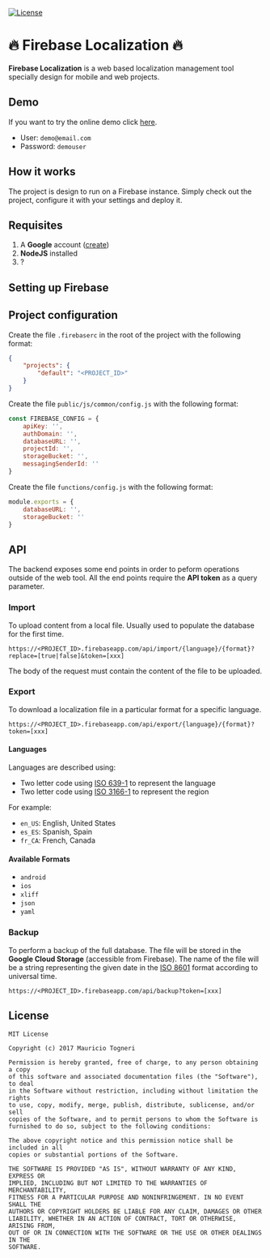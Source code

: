 [![License](https://img.shields.io/badge/license-MIT-green.svg)](https://github.com/mauriciotogneri/firebase-localization/blob/master/LICENSE.md)

# :fire: Firebase Localization :fire:

**Firebase Localization** is a web based localization management tool specially design for mobile and web projects.

## Demo
If you want to try the online demo click [here](https://app-localization-2f645.firebaseapp.com).

* User: `demo@email.com`
* Password: `demouser`

## How it works
The project is design to run on a Firebase instance. Simply check out the project, configure it with your settings and deploy it.

## Requisites

1. A **Google** account ([create](https://accounts.google.com/SignUp))
2. **NodeJS** installed
3. ?

## Setting up Firebase



## Project configuration

Create the file `.firebaserc` in the root of the project with the following format:

```json
{
	"projects": {
		"default": "<PROJECT_ID>"
	}
}
```

Create the file `public/js/common/config.js` with the following format:

```javascript
const FIREBASE_CONFIG = {
	apiKey: '',
	authDomain: '',
	databaseURL: '',
	projectId: '',
	storageBucket: '',
	messagingSenderId: ''
}
```

Create the file `functions/config.js` with the following format:

```javascript
module.exports = {
	databaseURL: '',
	storageBucket: ''
}
```

## API
The backend exposes some end points in order to peform operations outside of the web tool. All the end points require the **API token** as a query parameter.

### Import
To upload content from a local file. Usually used to populate the database for the first time.

`https://<PROJECT_ID>.firebaseapp.com/api/import/{language}/{format}?replace=[true|false]&token=[xxx]`

The body of the request must contain the content of the file to be uploaded.

### Export
To download a localization file in a particular format for a specific language.

`https://<PROJECT_ID>.firebaseapp.com/api/export/{language}/{format}?token=[xxx]`

#### Languages
Languages are described using:

* Two letter code using [ISO 639-1](https://en.wikipedia.org/wiki/ISO_639-1) to represent the language
* Two letter code using [ISO 3166-1](https://en.wikipedia.org/wiki/ISO_3166-1) to represent the region

For example:
* `en_US`: English, United States
* `es_ES`: Spanish, Spain
* `fr_CA`: French, Canada

#### Available Formats

* `android`
* `ios`
* `xliff`
* `json`
* `yaml`

### Backup
To perform a backup of the full database. The file will be stored in the **Google Cloud Storage** (accessible from Firebase). The name of the file will be a string representing the given date in the [ISO 8601](https://en.wikipedia.org/wiki/ISO_8601) format according to universal time.

`https://<PROJECT_ID>.firebaseapp.com/api/backup?token=[xxx]`

## License

    MIT License

    Copyright (c) 2017 Mauricio Togneri

    Permission is hereby granted, free of charge, to any person obtaining a copy
    of this software and associated documentation files (the "Software"), to deal
    in the Software without restriction, including without limitation the rights
    to use, copy, modify, merge, publish, distribute, sublicense, and/or sell
    copies of the Software, and to permit persons to whom the Software is
    furnished to do so, subject to the following conditions:

    The above copyright notice and this permission notice shall be included in all
    copies or substantial portions of the Software.

    THE SOFTWARE IS PROVIDED "AS IS", WITHOUT WARRANTY OF ANY KIND, EXPRESS OR
    IMPLIED, INCLUDING BUT NOT LIMITED TO THE WARRANTIES OF MERCHANTABILITY,
    FITNESS FOR A PARTICULAR PURPOSE AND NONINFRINGEMENT. IN NO EVENT SHALL THE
    AUTHORS OR COPYRIGHT HOLDERS BE LIABLE FOR ANY CLAIM, DAMAGES OR OTHER
    LIABILITY, WHETHER IN AN ACTION OF CONTRACT, TORT OR OTHERWISE, ARISING FROM,
    OUT OF OR IN CONNECTION WITH THE SOFTWARE OR THE USE OR OTHER DEALINGS IN THE
    SOFTWARE.